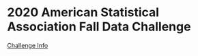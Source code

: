 # 2020 American Statistical Association Fall Data Challenge
[Challenge Info](https://thisisstatistics.org/falldatachallenge/)



